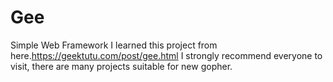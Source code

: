 # Gee
Simple Web Framework
I learned this project from here.https://geektutu.com/post/gee.html
I strongly recommend everyone to visit, there are many projects suitable for new gopher. 
